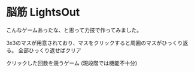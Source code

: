 # 脳筋 LightsOut
こんなゲームあったな、と思って力技で作ってみました。

3x3のマスが用意されており、マスをクリックすると周囲のマスがひっくり返る。
全部ひっくり返せばクリア

クリックした回数を競うゲーム
(現段階では機能不十分)

